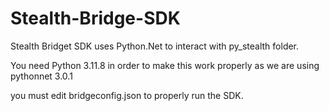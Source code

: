 # Stealth-Bridge-SDK
Stealth Bridget SDK uses Python.Net to interact with py_stealth folder.

You need Python 3.11.8 in order to make this work properly as we are using pythonnet 3.0.1


you must edit bridgeconfig.json to properly run the SDK.
